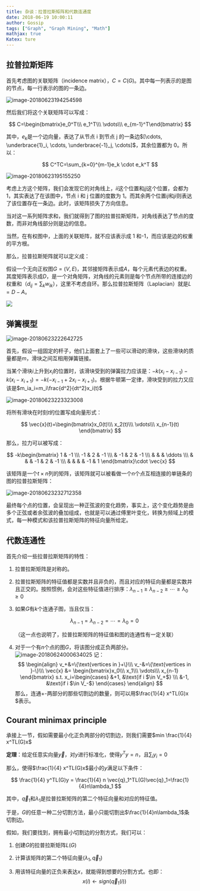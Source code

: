 ```yaml
---
title: 杂谈：拉普拉斯矩阵和代数连通度
date: 2018-06-19 10:00:11
author: Gossip
tags: ["Graph", "Graph Mining", "Math"]
mathjax: true
Katex: ture
---
```


## 拉普拉斯矩阵

首先考虑图的关联矩阵（incidence matrix），$C=C(G)$。其中每一列表示的是图的节点，每一行表示的图的一条边。

![image-20180623194254598](https://jackie-image.oss-cn-hangzhou.aliyuncs.com/2018-06-23-114255.png)

然后我们将这个关联矩阵可以写成：

$$
C=\begin{bmatrix}e_0^T\\\ e_1^T\\\ \vdots\\\ e_{m-1}^T\end{bmatrix}
$$

其中，$e_k$是一个边向量，表达了从节点 i 到节点 j 的一条边$[\cdots, \underbrace{1}_i, \cdots, \underbrace{-1}_j, \cdots]$，其余位置都为 0。所以：

$$
C^TC=\sum_{k=0}^{m-1}e_k \cdot e_k^T
$$

![image-20180623195155250](https://jackie-image.oss-cn-hangzhou.aliyuncs.com/2018-06-23-115155.png)

考虑上方这个矩阵，我们会发现它的对角线上，$ii$这个位置和$jj$这个位置，会都为 1，其实表达了在该图中，节点 i 和 j 位置的度数为 1。而其余两个位置$ij$和$ji$则表达了该位置存在一条边。此时，该矩阵损失了方向信息。

当对这一系列矩阵求和，我们就得到了图的拉普拉斯矩阵，对角线表达了节点的度数，而非对角线部分则是边的信息。

当然，在有权图中，上面的关联矩阵，就不应该表示成 1 和-1，而应该是边的权重的平方根。

那么，拉普拉斯矩阵就可以定义成：

假设一个无向正权图$G=(V,E)$，其邻接矩阵表示成$A$，每个元素代表边的权重。其度矩阵表示成$D$，是一个对角矩阵，对角线的元素则是每个节点所带的连接边的权重和（$d_{ij}=\sum_kw_{ik}$），这里不考虑自环。那么拉普拉斯矩阵（Laplacian）就是$L=D-A$。

![](https://jackie-image.oss-cn-hangzhou.aliyuncs.com/18-6-19/21849016.jpg)

## 弹簧模型

![image-20180623222642725](https://jackie-image.oss-cn-hangzhou.aliyuncs.com/2018-06-23-142643.png)

首先，假设一组固定的杆子，他们上面套上了一些可以滑动的滑块，这些滑块的质量都是$m$，滑块之间互相用弹簧链接。

当某个滑块$i$上升到$x_i$的位置时，该滑块受到的弹簧拉力应该是：$-k(x_i-x_{i-1})-k(x_i-x_{i+1})=-k(-x_{i-1}+2x_i-x_{i+1})$。根据牛顿第一定律，滑块受到的拉力又应该是$m_ia_i=m_i\frac{d^2}{dt^2}x_i(t)$

![image-20180623223323008](https://jackie-image.oss-cn-hangzhou.aliyuncs.com/2018-06-23-143323.png)

将所有滑块在时刻$t$的位置写成向量形式：

$$
\vec{x}(t)=\begin{bmatrix}x_0(t)\\\ x_2(t)\\\ \vdots\\\ x_{n-1}(t) \end{bmatrix}
$$

那么，拉力可以被写成：

$$
-k\begin{bmatrix}
1 & -1 \\\
-1 & 2 & -1 \\\
& -1  & 2 & -1 \\\
& & & \ddots \\\
& & & -1 & 2 & -1 \\\
& & & & -1 & 1
\end{bmatrix}\cdot \vec{x}
$$

该矩阵是一个$t \times n$列的矩阵，该矩阵就可以被看做一个$n$个点互相连接的单链条的图的拉普拉斯矩阵：

![image-20180623232712358](https://jackie-image.oss-cn-hangzhou.aliyuncs.com/2018-06-23-152712.png)

最终每个点的位置，会呈现出一种正弦波的变化趋势，事实上，这个变化趋势是由多个正弦或者余弦波的叠加组成，也就是可以通过傅里叶变化，转换为频域上的模式，每一种模式和该拉普拉斯矩阵的特征向量所给定。

## 代数连通性

首先介绍一些拉普拉斯矩阵的特性：

1. 拉普拉斯矩阵是对称的。

2. 拉普拉斯矩阵的特征值都是实数并且非负的，而且对应的特征向量都是实数并且正交的。按照惯例，会对这些特征值进行排序：$\lambda_{n-1} \geq \lambda_{n-2} \geq \cdots \geq \lambda_0 \geq 0$

3. 如果$G$有$k$个连通子图，当且仅当：

    $$
    \lambda_{n-1} = \lambda_{n-2} = \cdots = \lambda_0 = 0
    $$

    （这一点也说明了，拉普拉斯矩阵的特征值和图的连通性有一定关联）

4. 对于一个有$n$个点的图$G$，将该图分成正负两部分。
   ![image-20180624000634025](https://jackie-image.oss-cn-hangzhou.aliyuncs.com/2018-06-23-160634.png)
   记：
    $$
    \begin{align}
    v_+&=\{\text{vertices in }+\}\\\
    v_-&=\{\text{vertices in }-\}\\\
    \vec{x} &= \begin{bmatrix}x_0\\\ x_1\\\ \vdots\\\ x_{n-1} \end{bmatrix}
    s.t. x_i=\begin{cases}
    &+1, &\text{if i $\in V_+$} \\\
    &-1, &\text{if i $\in V_-$}
    \end{cases}
    \end{align}
    $$
    那么，连通+-两部分的那些切割边的数量，则可以用$\frac{1}{4} x^TL(G)x​$表示。

## Courant minimax principle

承接上一节，假如需要最小化正负两部分的切割边，则我们需要$min \frac{1}{4} x^TL(G)x$

**定理**：给定任意实向量$\vec{y}$，对$y$进行标准化，使得$y^Ty=n$，且$\sum_iy_i=0$

那么，使得$\frac{1}{4} x^TL(G)x$最小的$y$满足以下条件：

$$
\frac{1}{4} y^TL(G)y = \frac{1}{4} n \vec{q}_1^TL(G)\vec{q}_1=\frac{1}{4}n\lambda_1
$$

其中，$\vec{q}_1$和$\lambda_1$是拉普拉斯矩阵的第二个特征向量和对应的特征值。

于是，$G$的任意一种二分切割方法，最小只能切割出$\frac{1}{4}n\lambda_1$条切割边。

假如，我们要找到，拥有最小切割边的分割方式，我们可以：

1. 创建$G$的拉普拉斯矩阵$L(G)$

2. 计算该矩阵的第二个特征向量$(\lambda_1, \vec{q}_1)$

3. 用该特征向量的正负来表达$x$，就能得到想要的分割方式。也即：
    $$
    x(i) \leftarrow sign(\vec{q}_1(i))
    $$
